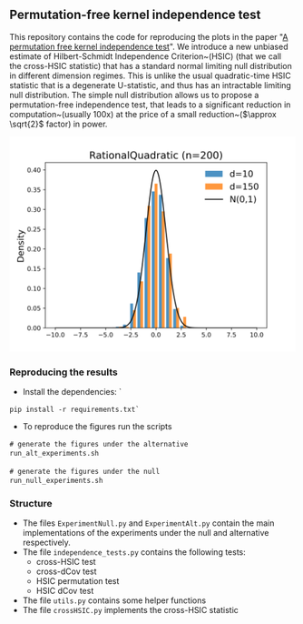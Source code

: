 ## Permutation-free kernel independence test 

This repository contains the code for reproducing the plots in the paper "[A permutation free kernel independence test](https://arxiv.org/abs/2212.09108)".  We introduce a new unbiased estimate of Hilbert-Schmidt Independence Criterion~(HSIC) (that we call the cross-HSIC statistic) that has a standard normal limiting null distribution in different dimension regimes. This is unlike the usual quadratic-time HSIC statistic that is a degenerate U-statistic, and thus has an intractable limiting null distribution. The simple null distribution allows us to propose a permutation-free independence test, that leads to a significant reduction in computation~(usually 100x) at the price of a small reduction~($\approx \sqrt{2}$ factor) in power.  

![alt text](nulldist.png)

### Reproducing the results
* Install the dependencies: `
```
pip install -r requirements.txt`
```
* To reproduce the figures run the scripts 

```
# generate the figures under the alternative
run_alt_experiments.sh

# generate the figures under the null 
run_null_experiments.sh
```

### Structure 
* The files `ExperimentNull.py` and `ExperimentAlt.py` contain the main implementations of the experiments under the null and alternative respectively. 
* The file `independence_tests.py` contains the following tests: 
    * cross-HSIC test 
    * cross-dCov test 
    * HSIC permutation test 
    * HSIC dCov test 
* The file `utils.py` contains some helper functions 
* The file `crossHSIC.py` implements the cross-HSIC statistic 